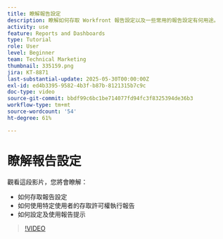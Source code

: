 ```yaml
---
title: 瞭解報告設定
description: 瞭解如何存取 Workfront 報告設定以及一些常用的報告設定有何用途。
activity: use
feature: Reports and Dashboards
type: Tutorial
role: User
level: Beginner
team: Technical Marketing
thumbnail: 335159.png
jira: KT-8871
last-substantial-update: 2025-05-30T00:00:00Z
exl-id: ed4b3395-9582-4b3f-b87b-8121315b7c9c
doc-type: video
source-git-commit: bbdf99c6bc1be714077fd94fc3f8325394de36b3
workflow-type: tm+mt
source-wordcount: '54'
ht-degree: 61%

---
```


# 瞭解報告設定

觀看這段影片，您將會瞭解：

* 如何存取報告設定
* 如何使用特定使用者的存取許可權執行報告
* 如何設定及使用報告提示

>[!VIDEO](https://video.tv.adobe.com/v/335159/?quality=12&learn=on&enablevpops=1)
